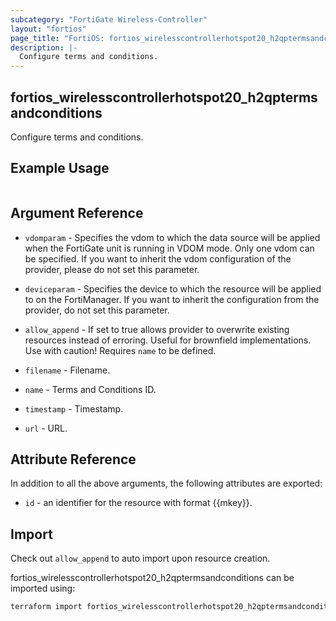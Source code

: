 ```yaml
---
subcategory: "FortiGate Wireless-Controller"
layout: "fortios"
page_title: "FortiOS: fortios_wirelesscontrollerhotspot20_h2qptermsandconditions"
description: |-
  Configure terms and conditions.
---
```


## fortios_wirelesscontrollerhotspot20_h2qptermsandconditions
Configure terms and conditions.

## Example Usage

```hcl

```

## Argument Reference
* `vdomparam` - Specifies the vdom to which the data source will be applied when the FortiGate unit is running in VDOM mode. Only one vdom can be specified. If you want to inherit the vdom configuration of the provider, please do not set this parameter.
* `deviceparam` - Specifies the device to which the resource will be applied to on the FortiManager. If you want to inherit the configuration from the provider, do not set this parameter.
* `allow_append` - If set to true allows provider to overwrite existing resources instead of erroring. Useful for brownfield implementations. Use with caution! Requires `name` to be defined.

* `filename` - Filename.
* `name` - Terms and Conditions ID.
* `timestamp` - Timestamp.
* `url` - URL.

## Attribute Reference

In addition to all the above arguments, the following attributes are exported:
* `id` - an identifier for the resource with format {{mkey}}.

## Import

Check out `allow_append` to auto import upon resource creation.

fortios_wirelesscontrollerhotspot20_h2qptermsandconditions can be imported using:
```sh
terraform import fortios_wirelesscontrollerhotspot20_h2qptermsandconditions.labelname {{mkey}}
```
